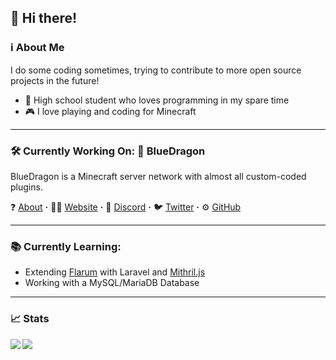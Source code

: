 ## 👋 Hi there! 
### ℹ About Me
I do some coding sometimes, trying to contribute to more open source projects in the future!

- 📕 High school student who loves programming in my spare time
- 🎮 I love playing and coding for Minecraft

---

### 🛠 Currently Working On: 🐲 BlueDragon
BlueDragon is a Minecraft server network with almost all custom-coded plugins.



❓ [About](https://bluedragonmc.com/p/about) **·**
👨‍💻 [Website](https://bluedragonmc.com) **·**
💬 [Discord](https://discord.gg/3gvSPdW) **·**
🐦 [Twitter](https://twitter.com/BDMCNetwork) **·**
⚙ [GitHub](https://github.com/BlueDragonMC)

---
### 📚 Currently Learning:
- Extending [Flarum](https://flarum.org) with Laravel and [Mithril.js](https://mithril.js.org/)
- Working with a MySQL/MariaDB Database
---
### 📈 Stats
<img align="left" src="https://github-readme-stats.vercel.app/api?username=fluxcapacitor2&count_private=true&show_icons=true&hide=stars">
<img align="left" src="https://github-readme-stats.vercel.app/api/top-langs/?username=fluxcapacitor2&layout=compact">
<!--
**FluxCapacitor2/FluxCapacitor2** is a ✨ _special_ ✨ repository because its `README.md` (this file) appears on your GitHub profile.

Here are some ideas to get you started:

- 🔭 I’m currently working on ...
- 🌱 I’m currently learning ...
- 👯 I’m looking to collaborate on ...
- 🤔 I’m looking for help with ...
- 💬 Ask me about ...
- 📫 How to reach me: ...
- 😄 Pronouns: ...
- ⚡ Fun fact: ...
-->
